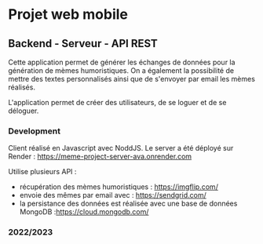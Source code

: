 # Projet web mobile

## Backend - Serveur - API REST

Cette application permet de générer les échanges de données pour la génération de mèmes humoristiques.
On a également la possibilité de mettre des textes personnalisés ainsi que de s'envoyer par email les mèmes réalisés.

L'application permet de créer des utilisateurs, de se loguer et de se déloguer.

### Development

Client réalisé en Javascript avec NoddJS.
Le server a été déployé sur Render : https://meme-project-server-ava.onrender.com

Utilise plusieurs API :

- récupération des mèmes humoristiques : https://imgflip.com/
- envoie des mêmes par email avec  : https://sendgrid.com/
- la persistance des données est réalisée avec une base de données MongoDB :https://cloud.mongodb.com/

### 2022/2023

